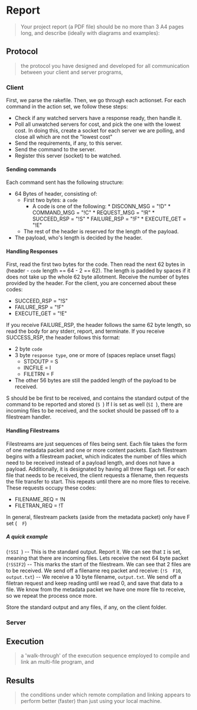 # Report

> Your project report (a PDF file) should be no more than 3 A4 pages long, and describe (ideally with diagrams and examples):


## Protocol

> the protocol you have designed and developed for all communication between your client and server programs,
### Client
First, we parse the rakefile. Then, we go through each actionset. For each command in the action set, we follow these steps:
* Check if any watched servers have a response ready, then handle it.
* Poll all unwatched servers for cost, and pick the one with the lowest cost. In doing this, create a socket for each server we are polling, and close all which are not the "lowest cost"
* Send the requirements, if any, to this server.
* Send the command to the server.
* Register this server (socket) to be watched.

#### Sending commands
Each command sent has the following structure:
* 64 Bytes of header, consisting of:
    * First two bytes: a `code`
        * A code is one of the following:
                * DISCONN_MSG     = "!D"
                * COMMAND_MSG     = "!C"
                * REQUEST_MSG     = "!R" 
                * SUCCEED_RSP     = "!S"
                * FAILURE_RSP     = "!F"
                * EXECUTE_GET     = "!E"
    * The rest of the header is reserved for the length of the payload.
* The payload, who's length is decided by the header. 
#### Handling Responses
First, read the first two bytes for the code. Then read the next 62 bytes in (header - `code` length == 64 - 2 == 62). The length is padded by spaces if it does not take up the whole 62 byte allotment. Receive the number of bytes provided by the header. For the client, you are concerned about these codes:
* SUCCEED_RSP     = "!S"
* FAILURE_RSP     = "!F"
* EXECUTE_GET     = "!E"

If you receive FAILURE_RSP, the header follows the same 62 byte length, so read the body for any stderr, report, and terminate.
If you receive SUCCESS_RSP, the header follows this format:
* 2 byte `code`
* 3 byte `response type`, one or more of (spaces replace unset flags)
    * STDOUTP = S
    * INCFILE = I
    * FILETRN = F
* The other 56 bytes are still the padded length of the payload to be received.

S should be be first to be received, and contains the standard output of the command to be reported and stored (`S `)
If I is set as well (`SI `), there are incoming files to be received, and the socket should be passed off to a filestream handler.

#### Handling Filestreams
Filestreams are just sequences of files being sent. Each file takes the form of one metadata packet and one or more content packets. 
Each filestream begins with a filestream packet, which indicates the number of files which need to be received instead of a payload length, and does not have a payload. Additionally, it is designated by having all three flags set.
For each file that needs to be received, the client requests a filename, then requests the file transfer to start. This repeats until there are no more files to receive. These requests occupy these codes:

* FILENAME_REQ = !N
* FILETRAN_REQ = !T

In general, filestream packets (aside from the metadata packet) only have F set (`  F`)

##### A quick example
(`!SSI `) -- This is the standard output. Report it. We can see that `I` is set, meaning that there are incoming files. Lets receive the next 64 byte packet
(`!SSIF2`) -- This marks the start of the filestream. We can see that 2 files are to be received. We send off a filename req packet and receive:
(`!S  F10`, `output.txt`) -- We receive a 10 byte filename, `output.txt`. We send off a filetran request and keep reading until we read 0, and save that data to a file. We know from the metadata packet we have one more file to receive, so we repeat the process once more.

Store the standard output and any files, if any, on the client folder.


### Server


## Execution

> a 'walk-through' of the execution sequence employed to compile and link an multi-file program, and

## Results

> the conditions under which remote compilation and linking appears to perform better (faster) than just using your local machine.

